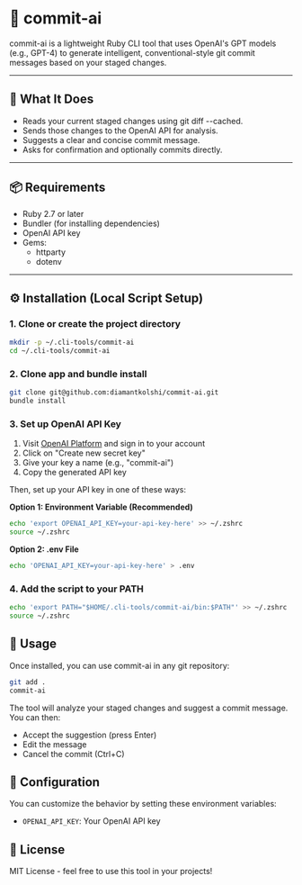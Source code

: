 # 🤖 commit-ai

commit-ai is a lightweight Ruby CLI tool that uses OpenAI's GPT models (e.g., GPT-4) to generate intelligent, conventional-style git commit messages based on your staged changes.

---

## 🚀 What It Does

- Reads your current staged changes using git diff --cached.
- Sends those changes to the OpenAI API for analysis.
- Suggests a clear and concise commit message.
- Asks for confirmation and optionally commits directly.

---

## 📦 Requirements

- Ruby 2.7 or later
- Bundler (for installing dependencies)
- OpenAI API key
- Gems:
  - httparty
  - dotenv

---

## ⚙️ Installation (Local Script Setup)

### 1. Clone or create the project directory

```bash
mkdir -p ~/.cli-tools/commit-ai
cd ~/.cli-tools/commit-ai
```

### 2. Clone app and bundle install

```bash
git clone git@github.com:diamantkolshi/commit-ai.git
bundle install
```

### 3. Set up OpenAI API Key

1. Visit [OpenAI Platform](https://platform.openai.com/api-keys) and sign in to your account
2. Click on "Create new secret key"
3. Give your key a name (e.g., "commit-ai")
4. Copy the generated API key

Then, set up your API key in one of these ways:

**Option 1: Environment Variable (Recommended)**

```bash
echo 'export OPENAI_API_KEY=your-api-key-here' >> ~/.zshrc
source ~/.zshrc
```

**Option 2: .env File**

```bash
echo 'OPENAI_API_KEY=your-api-key-here' > .env
```

### 4. Add the script to your PATH

```bash
echo 'export PATH="$HOME/.cli-tools/commit-ai/bin:$PATH"' >> ~/.zshrc
source ~/.zshrc
```

## 🎯 Usage

Once installed, you can use commit-ai in any git repository:

```bash
git add .
commit-ai
```

The tool will analyze your staged changes and suggest a commit message. You can then:

- Accept the suggestion (press Enter)
- Edit the message
- Cancel the commit (Ctrl+C)

## 🔧 Configuration

You can customize the behavior by setting these environment variables:

- `OPENAI_API_KEY`: Your OpenAI API key

## 📝 License

MIT License - feel free to use this tool in your projects!
